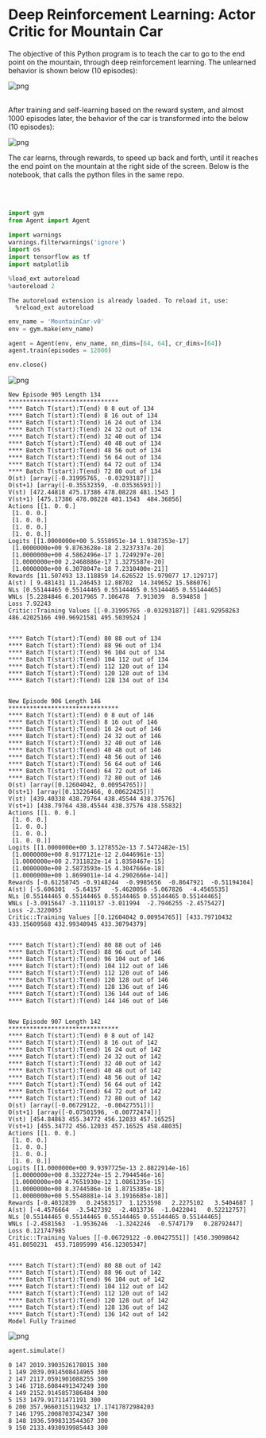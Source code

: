 # Deep Reinforcement Learning: Actor Critic for Mountain Car

The objective of this Python program is to teach the car to go to the end point on the mountain, through deep reinforcement learning. The unlearned behavior is shown below (10 episodes):


![png](Unlearned.gif)
<br/>
<br/>

After training and self-learning based on the reward system, and almost 1000 episodes later, the behavior of the car is transformed into the below (10 episodes):

![png](Learned.gif)

The car learns, through rewards, to speed up back and forth, until it reaches the end point on the mountain at the right side of the screen. Below is the notebook, that calls the python files in the same repo.

<br/>
<br/>




```python
import gym
from Agent import Agent

import warnings
warnings.filterwarnings('ignore')
import os
import tensorflow as tf
import matplotlib

%load_ext autoreload
%autoreload 2
```

    The autoreload extension is already loaded. To reload it, use:
      %reload_ext autoreload



```python
env_name = 'MountainCar-v0'
env = gym.make(env_name)

agent = Agent(env, env_name, nn_dims=[64, 64], cr_dims=[64])
agent.train(episodes = 12000)

env.close()
```


![png](output_1_0.png)


    
    
    New Episode 905 Length 134
    *******************************
    **** Batch T(start):T(end) 0 8 out of 134
    **** Batch T(start):T(end) 8 16 out of 134
    **** Batch T(start):T(end) 16 24 out of 134
    **** Batch T(start):T(end) 24 32 out of 134
    **** Batch T(start):T(end) 32 40 out of 134
    **** Batch T(start):T(end) 40 48 out of 134
    **** Batch T(start):T(end) 48 56 out of 134
    **** Batch T(start):T(end) 56 64 out of 134
    **** Batch T(start):T(end) 64 72 out of 134
    **** Batch T(start):T(end) 72 80 out of 134
    O(st) [array([-0.31995765, -0.03293187])]
    O(st+1) [array([-0.35532359, -0.03536593])]
    V(st) [472.44818 475.17386 478.08228 481.1543 ]
    V(st+1) [475.17386 478.08228 481.1543  484.36856]
    Actions [[1. 0. 0.]
     [1. 0. 0.]
     [1. 0. 0.]
     [1. 0. 0.]
     [1. 0. 0.]]
    Logits [[1.0000000e+00 5.5558951e-14 1.9387353e-17]
     [1.0000000e+00 9.8763628e-18 2.3237337e-20]
     [1.0000000e+00 4.5862496e-17 1.7249297e-20]
     [1.0000000e+00 2.2468886e-17 1.3275587e-20]
     [1.0000000e+00 6.3078047e-18 7.2310400e-21]]
    Rewards [11.507493 13.118859 14.626522 15.979077 17.129717]
    A(st) [ 9.481431 11.246453 12.88702  14.349652 15.586076]
    NLs [0.55144465 0.55144465 0.55144465 0.55144465 0.55144465]
    WNLs [5.2284846 6.2017965 7.106478  7.913039  8.594858 ]
    Loss 7.92243
    Critic::Training Values [[-0.31995765 -0.03293187]] [481.92958263 486.42025166 490.96921581 495.5039524 ] 
     
    
    **** Batch T(start):T(end) 80 88 out of 134
    **** Batch T(start):T(end) 88 96 out of 134
    **** Batch T(start):T(end) 96 104 out of 134
    **** Batch T(start):T(end) 104 112 out of 134
    **** Batch T(start):T(end) 112 120 out of 134
    **** Batch T(start):T(end) 120 128 out of 134
    **** Batch T(start):T(end) 128 134 out of 134
    
    
    New Episode 906 Length 146
    *******************************
    **** Batch T(start):T(end) 0 8 out of 146
    **** Batch T(start):T(end) 8 16 out of 146
    **** Batch T(start):T(end) 16 24 out of 146
    **** Batch T(start):T(end) 24 32 out of 146
    **** Batch T(start):T(end) 32 40 out of 146
    **** Batch T(start):T(end) 40 48 out of 146
    **** Batch T(start):T(end) 48 56 out of 146
    **** Batch T(start):T(end) 56 64 out of 146
    **** Batch T(start):T(end) 64 72 out of 146
    **** Batch T(start):T(end) 72 80 out of 146
    O(st) [array([0.12604042, 0.00954765])]
    O(st+1) [array([0.13226466, 0.00622425])]
    V(st) [439.40338 438.79764 438.45544 438.37576]
    V(st+1) [438.79764 438.45544 438.37576 438.55832]
    Actions [[1. 0. 0.]
     [1. 0. 0.]
     [1. 0. 0.]
     [1. 0. 0.]
     [1. 0. 0.]]
    Logits [[1.0000000e+00 3.1278552e-13 7.5472482e-15]
     [1.0000000e+00 8.9177121e-12 2.0446961e-13]
     [1.0000000e+00 2.7311822e-14 1.8358467e-15]
     [1.0000000e+00 2.5873593e-15 4.3047666e-18]
     [1.0000000e+00 1.8699011e-14 4.2902666e-14]]
    Rewards [-0.61258745 -0.9148244  -0.9985656  -0.8647921  -0.51194304]
    A(st) [-5.606301  -5.64157   -5.4620056 -5.067826  -4.4565535]
    NLs [0.55144465 0.55144465 0.55144465 0.55144465 0.55144465]
    WNLs [-3.0915647 -3.1110137 -3.011994  -2.7946255 -2.4575427]
    Loss -2.3220053
    Critic::Training Values [[0.12604042 0.00954765]] [433.79710432 433.15609568 432.99340945 433.30794379] 
     
    
    **** Batch T(start):T(end) 80 88 out of 146
    **** Batch T(start):T(end) 88 96 out of 146
    **** Batch T(start):T(end) 96 104 out of 146
    **** Batch T(start):T(end) 104 112 out of 146
    **** Batch T(start):T(end) 112 120 out of 146
    **** Batch T(start):T(end) 120 128 out of 146
    **** Batch T(start):T(end) 128 136 out of 146
    **** Batch T(start):T(end) 136 144 out of 146
    **** Batch T(start):T(end) 144 146 out of 146
    
    
    New Episode 907 Length 142
    *******************************
    **** Batch T(start):T(end) 0 8 out of 142
    **** Batch T(start):T(end) 8 16 out of 142
    **** Batch T(start):T(end) 16 24 out of 142
    **** Batch T(start):T(end) 24 32 out of 142
    **** Batch T(start):T(end) 32 40 out of 142
    **** Batch T(start):T(end) 40 48 out of 142
    **** Batch T(start):T(end) 48 56 out of 142
    **** Batch T(start):T(end) 56 64 out of 142
    **** Batch T(start):T(end) 64 72 out of 142
    **** Batch T(start):T(end) 72 80 out of 142
    O(st) [array([-0.06729122, -0.00427551])]
    O(st+1) [array([-0.07501596, -0.00772474])]
    V(st) [454.84863 455.34772 456.12033 457.16525]
    V(st+1) [455.34772 456.12033 457.16525 458.48035]
    Actions [[1. 0. 0.]
     [1. 0. 0.]
     [1. 0. 0.]
     [1. 0. 0.]
     [1. 0. 0.]]
    Logits [[1.0000000e+00 9.9397725e-13 2.8822914e-16]
     [1.0000000e+00 8.3322724e-15 2.7944546e-16]
     [1.0000000e+00 4.7651930e-12 1.0861235e-15]
     [1.0000000e+00 8.3744586e-16 1.8715385e-18]
     [1.0000000e+00 5.5548881e-14 3.1916685e-18]]
    Rewards [-0.4032839   0.24583517  1.1253598   2.2275102   3.5404687 ]
    A(st) [-4.4576664  -3.5427392  -2.4013736  -1.0422041   0.52212757]
    NLs [0.55144465 0.55144465 0.55144465 0.55144465 0.55144465]
    WNLs [-2.4581563  -1.9536246  -1.3242246  -0.5747179   0.28792447]
    Loss 0.121747985
    Critic::Training Values [[-0.06729122 -0.00427551]] [450.39098642 451.8050231  453.71895999 456.12305347] 
     
    
    **** Batch T(start):T(end) 80 88 out of 142
    **** Batch T(start):T(end) 88 96 out of 142
    **** Batch T(start):T(end) 96 104 out of 142
    **** Batch T(start):T(end) 104 112 out of 142
    **** Batch T(start):T(end) 112 120 out of 142
    **** Batch T(start):T(end) 120 128 out of 142
    **** Batch T(start):T(end) 128 136 out of 142
    **** Batch T(start):T(end) 136 142 out of 142
    Model Fully Trained



![png](output_1_2.png)



```python
agent.simulate()
```

    0 147 2019.3903526178015 300
    1 149 2039.0914508414965 300
    2 147 2117.0591901088255 300
    3 146 1718.6084491347249 300
    4 149 2152.9145857386484 300
    5 153 1479.91711471191 300
    6 200 357.9660315119432 17.17417872984203
    7 146 1795.2008703742347 300
    8 148 1936.5998313544367 300
    9 150 2133.4930939985443 300

